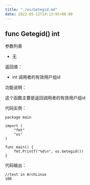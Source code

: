 ```yaml
---
title: "./os/Getegid.md"
date: 2022-05-12T14:13:01+08:00
---
```

## func Getegid() int

参数列表

- 无

返回值：

- int 调用者的有效用户组id

功能说明：

这个函数主要是返回调用者的有效用户组id

代码实例：

    package main

    import (
        "fmt"
        "os"
    )

    func main() {
        fmt.Printf("%d\n", os.Getegid())
    }

代码输出：

    //test in ArchLinux
    100
